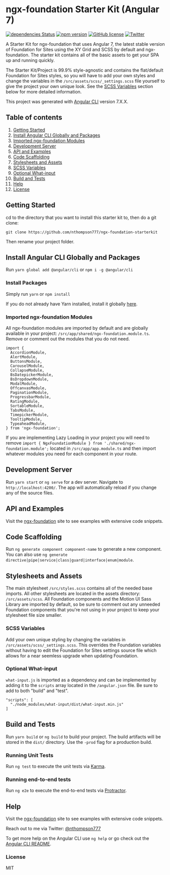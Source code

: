 # ngx-foundation Starter Kit (Angular 7)


[![dependencies Status](https://david-dm.org/nthompson777/ngx-foundation-starterkit/status.svg)](https://david-dm.org/nthompson777/ngx-foundation-starterkit) [![npm version](https://img.shields.io/npm/v/ngx-foundation.svg)](https://npmjs.org/package/ngx-foundation) 
[![GitHub license](https://img.shields.io/github/license/nthompson777/ngx-foundation-starterkit.svg)](https://github.com/nthompson777/ngx-foundation-starterkit/blob/master/LICENSE) 
[![Twitter](https://img.shields.io/twitter/url/https/github.com/nthompson777/ngx-foundation-starterkit.svg?style=social)](https://twitter.com/intent/tweet?text=Wow:&url=https%3A%2F%2Fgithub.com%2Fnthompson777%2Fngx-foundation-starterkit)






A Starter Kit for ngx-foundation that uses Angular 7, the latest stable version of Foundation for Sites using the XY Grid and SCSS by default and ngx-foundation. The starter kit contains all of the basic assets to get your SPA up and running quickly.

The Starter Kit/Project is 99.9% style-agnostic and contains the flat/default Foundation for Sites styles, so you will have to add your own styles and change the variables in the `/src/assets/scss/_settings.scss` file yourself to give the project your own unique look. See the [SCSS Variables](#scss-variables) section below for more detailed information.

This project was generated with [Angular CLI](https://github.com/angular/angular-cli) version 7.X.X.


## Table of contents
1.  [Getting Started](#getting-started)
2.  [Install Angular CLI Globally and Packages](#install-angular-cli-globally-and-packages)
3.  [Imported ngx-foundation Modules](#imported-ngx-foundation-modules)
4.  [Development Server](#development-server)
5.  [API and Examples](#api-and-examples)
6.  [Code Scaffolding](#code-scaffolding)
7.  [Stylesheets and Assets](#stylesheets-and-assets)
8.  [SCSS Variables](#scss-variables)
9.  [Optional What-input](#optional-what-input)
10. [Build and Tests](#build-and-tests)
11. [Help](#help)
12. [License](#license)

## Getting Started

cd to the directory that you want to install this starter kit to, then do a git clone:

`git clone https://github.com/nthompson777/ngx-foundation-starterkit`

Then rename your project folder.

## Install Angular CLI Globally and Packages 

Run `yarn global add @angular/cli` or `npm i -g @angular/cli`

### Install Packages

Simply run `yarn` or `npm install`

If you do not already have Yarn installed, install it globally [here](https://yarnpkg.com/en/docs/install).

### Imported ngx-foundation Modules

All ngx-foundation modules are imported by default and are globally available in your project: `/src/app/shared/ngx-foundation.module.ts`. Remove or comment out the modules that you do not need.  

```
import {
  AccordionModule,
  AlertModule,
  ButtonsModule,
  CarouselModule,
  CollapseModule,
  BsDatepickerModule,
  BsDropdownModule,
  ModalModule,
  OffcanvasModule,
  PaginationModule,
  ProgressbarModule,
  RatingModule,
  SortableModule,
  TabsModule,
  TimepickerModule,
  TooltipModule,
  TypeaheadModule,
} from 'ngx-foundation';
```

If you are implementing Lazy Loading in your project you will need to remove `import { NgxFoundationModule } from './shared/ngx-foundation.module';` located in `/src/app/app.module.ts` and then import whatever modules you need for each component in your route.

## Development Server

Run `yarn start` or `ng serve` for a dev server. Navigate to `http://localhost:4200/`. The app will automatically reload if you change any of the source files.

## API and Examples

Visit the [ngx-foundation](https://ngxfoundation.com) site to see examples with extensive code snippets. 

## Code Scaffolding

Run `ng generate component component-name` to generate a new component. You can also use `ng generate directive|pipe|service|class|guard|interface|enum|module`.

## Stylesheets and Assets

The main stylesheet `/src/styles.scss` contains all of the needed base imports. All other stylesheets are located in the assets directory: `/src/assets/scss`. All Foundation components and the Motion UI Sass Library are imported by default, so be sure to comment out any unneeded Foundation components that you're not using in your project to keep your stylesheet file size smaller. 

### SCSS Variables

Add your own unique styling by changing the variables in `/src/assets/scss/_settings.scss`. This overrides the Foundation variables without having to edit the Foundation for Sites settings source file which allows for a near seemless upgrade when updating Foundation.  
### Optional What-input

`what-input.js` is imported as a dependency and can be implemented by adding it to the `scripts` array located in the `/angular.json` file. Be sure to add to both "build" and "test".
```
"scripts": [
  "./node_modules/what-input/dist/what-input.min.js"
]
```

## Build and Tests

Run `yarn build` or  `ng build` to build your project. The build artifacts will be stored in the `dist/` directory. Use the `-prod` flag for a production build.

### Running Unit Tests

Run `ng test` to execute the unit tests via [Karma](https://karma-runner.github.io).

### Running end-to-end tests

Run `ng e2e` to execute the end-to-end tests via [Protractor](http://www.protractortest.org/).

## Help

Visit the [ngx-foundation](https://ngxfoundation.com) site to see examples with extensive code snippets.

Reach out to me via Twitter: [@nthompson777](https://twitter.com/nthompson777)

To get more help on the Angular CLI use `ng help` or go check out the [Angular CLI README](https://github.com/angular/angular-cli/blob/master/README.md).

### License

MIT
